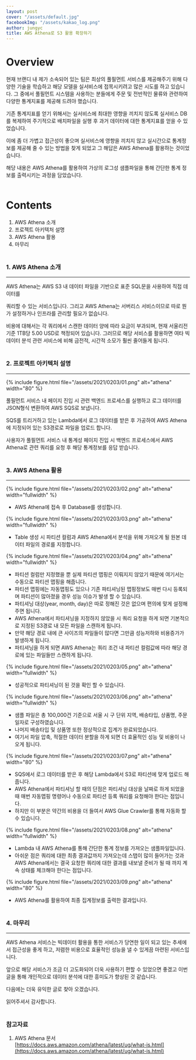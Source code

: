 ```yaml
---
layout: post
cover: "/assets/default.jpg"
facebookImg: "/assets/kakao_log.png"
author: jungyc
title: AWS Athena로 S3 활용 확장하기
---
```


# Overview

현재 브랜디 내 제가 소속되어 있는 팀은 최상의 풀필먼트 서비스를 제공해주기 위해 다양한 기술을 학습하고 해당 모델을 실서비스에 접목시키려고 많은 시도를 하고 있습니다. 그 중에서 풀필먼트 시스템을 사용하는 분들에게 주문 및 전반적인 물류와 관련하여 다양한 통계지표를 제공해 드려야 했습니다.

기존 통계지표를 얻기 위해서는 실서비스에 최대한 영향을 끼치지 않도록 실서비스 DB를 복제하여 주기적으로 배치파일을 실행 후 과거 데이터에 대한 통계지표를 얻을 수 있었습니다.

이에 좀 더 가볍고 접근성이 좋으며 실서비스에 영향을 끼치지 않고 실시간으로 통계정보를 제공해 줄 수 있는 방법을 찾게 되었고 그 해답은 AWS Athena를 활용하는 것이었습니다.

해당 내용은 AWS Athena를 활용하여 가상의 로그성 샘플파일을 통해 간단한 통계 정보를 출력시키는 과정을 담았습니다.
<br /><br />

# Contents

1. AWS Athena 소개
2. 프로젝트 아키텍처 설명
3. AWS Athena 활용
4. 마무리
<br /><br />

### 1. AWS Athena 소개

---

AWS Athena는 AWS S3 내 데이터 파일을 기반으로 표준 SQL문을 사용하여 직접 데이터를

쿼리할 수 있는 서비스입니다. 그리고 AWS Athena는 서버리스 서비스이므로 따로 뭔가 설정하거나 인프라를 관리할 필요가 없습니다.

비용에 대해서는 각 쿼리에서 스캔한 데이터 양에 따라 요금이 부과되며, 현재 서울리전 기준 1TB당 5.00 USD로 책정되어 있습니다. 그러므로 해당 서비스를 활용하면 여타 빅데이터 분석 관련 서비스에 비해 금전적, 시간적 소모가 훨씬 줄어들게 됩니다.
<br /><br />

### 2. 프로젝트 아키텍처 설명

---

{% include figure.html file="/assets/2021/0203/01.png" alt="athena" width="80" %}

풀필먼트 서비스 내 페이지 진입 시 관련 백엔드 프로세스를 실행하고 로그 데이터를 JSON형식 변환하여 AWS SQS로 보냅니다.

SQS를 트리거하고 있는 Lambda에서 로그 데이터를 받은 후 가공하여 AWS Athena에 지정되어 있는 S3경로로 파일을 업로드 합니다.

사용자가 풀필먼트 서비스 내 통계성 페이지 진입 시 백엔드 프로세스에서 AWS Athena로 관련 쿼리를 요청 후 해당 통계정보를 응답 받습니다.
<br /><br />

### 3. AWS Athena 활용

---

{% include figure.html file="/assets/2021/0203/02.png" alt="athena" width="fullwidth" %}

- AWS Athena에 접속 후 Database를 생성합니다.

{% include figure.html file="/assets/2021/0203/03.png" alt="athena" width="fullwidth" %}

- Table 생성 시 파티션 컬럼과 AWS Athena에서 분석을 위해 가져오게 될 원본 데이터 파일의 경로를 지정합니다.

{% include figure.html file="/assets/2021/0203/04.png" alt="athena" width="fullwidth" %}

- 파티션 컬럼만 지정했을 뿐 실제 파티션 맵핑은 이뤄지지 않았기 때문에 여기서는 수동으로 파티션 맵핑을 해줍니다.
- 파티션 맵핑에는 자동맵핑도 있으나 기존 파티셔닝된 맵핑정보도 매번 다시 등록되며 파티션이 많아졌을 경우 성능 이슈가 발생 할 수 있습니다.
- 파티셔닝 대상(year, month, day)은 따로 정해진 것은 없으며 편의에 맞게 설정해주면 됩니다.
- AWS Athena에서 파티셔닝을 지정하지 않았을 시 쿼리 요청을 하게 되면 기본적으로 지정된 S3경로 내 모든 파일을 스캔하게 됩니다.
- 만약 해당 경로 내에 큰 사이즈의 파일들이 많다면 그만큼 성능저하와 비용증가가 발생하게 됩니다.
- 파티셔닝을 하게 되면 AWS Athena는 쿼리 조건 내 파티션 컬럼값에 따라 해당 경로에 있는 파일들만 스캔하게 됩니다.

{% include figure.html file="/assets/2021/0203/05.png" alt="athena" width="fullwidth" %}

- 성공적으로 파티셔닝이 된 것을 확인 할 수 있습니다.

{% include figure.html file="/assets/2021/0203/06.png" alt="athena" width="fullwidth" %}

- 샘플 파일은 총 100,000건 기준으로 서울 시 구 단위 지역, 배송타입, 상품명, 주문일자로 구성하였습니다.
- 나머지 배송타입 및 상품명 또한 정상적으로 집계가 완료되었습니다.
- 여기서 파일 압축, 적절한 데이터 분할을 하게 되면 더 효율적인 성능 및 비용이 나오게 됩니다.

{% include figure.html file="/assets/2021/0203/07.png" alt="athena" width="80" %}

- SQS에서 로그 데이터를 받은 후 해당 Lambda에서 S3로 파티션에 맞게 업로드 해줍니다.
- AWS Athena에서 파티셔닝 할 때의 단점은 파티셔닝 대상을 날짜로 하게 되었을 때 매번 자동맵핑 명령어나 수동으로 파티션 등록 쿼리를 요청해야 한다는 점입니다.
- 하지만 이 부분은 약간의 비용을 더 들여서 AWS Glue Crawler를 통해 자동화 할 수 있습니다.

{% include figure.html file="/assets/2021/0203/08.png" alt="athena" width="fullwidth" %}

- Lambda 내 AWS Athena를 통해 간단한 통계 정보를 가져오는 샘플파일입니다.
- 아쉬운 점은 쿼리에 대한 최종 결과값까지 가져오는데 스탭이 많이 들어가는 것과 AWS Athena에서는 결국 요청한 쿼리에 대한 결과를 내보낼 준비가 될 때 까지 계속 상태를 체크해야 한다는 점입니다.

{% include figure.html file="/assets/2021/0203/09.png" alt="athena" width="80" %}

- AWS Athena를 활용하여 최종 집계정보를 출력한 결과입니다.
<br /><br />

### 4. 마무리

---

AWS Athena 서비스는 빅데이터 활용을 통한 서비스가 당연한 일이 되고 있는 추세에서 접근성을 좋게 하고, 저렴한 비용으로 효율적인 성능을 낼 수 있게끔 마련된 서비스입니다.

앞으로 해당 서비스가 조금 더 고도화되어 더욱 사용하기 편할 수 있었으면 좋겠고 이번 글을 통해 개인적으로 데이터 분석에 대한 흥미도가 향상된 것 같습니다.

다음에는 더욱 유익한 글로 찾아 오겠습니다.

읽어주셔서 감사합니다.
<br /><br />

### 참고자료

1. AWS Athena 문서<br />
    [https://docs.aws.amazon.com/athena/latest/ug/what-is.html](https://docs.aws.amazon.com/athena/latest/ug/what-is.html)

